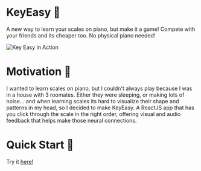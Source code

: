 # KeyEasy 🎹
A new way to learn your scales on piano, but make it a game! Compete with your friends
and its cheaper too. No physical piano needed!


![Key Easy in Action](https://github.com/Robert-LC/KeyEasy/assets/72999492/43b81200-0ad8-4f03-8e1d-badf4c94352f)

# Motivation 🫡

I wanted to learn scales on piano, but I couldn't always play because I was in a house with 3 roomates. Either they were sleeping, or making lots of noise...
and when learning scales its hard to visualize their shape and patterns in my head, so I decided to make KeyEasy.
A ReactJS app that has you click through the scale in the right order, offering visual and audio feedback that helps make those neural connections.

# Quick Start 🚀

Try it [here!](https://key-easy.netlify.app/) 



